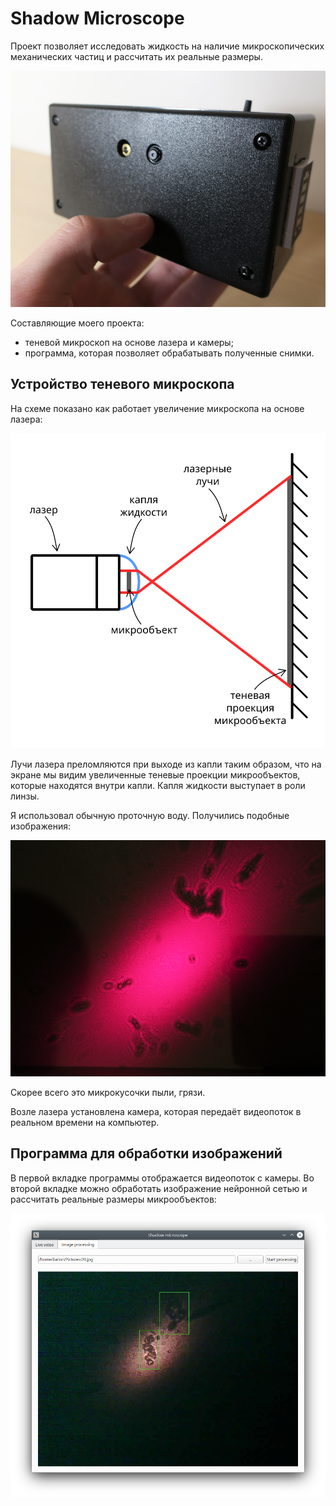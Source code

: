 # Shadow Microscope

Проект позволяет исследовать жидкость на наличие микроскопических механических частиц и рассчитать их реальные размеры.

<p align="center" height="600px">
	<img src="./readme-imgs/photo1.png"/>
</p>

Составляющие моего проекта:

- теневой микроскоп на основе лазера и камеры;
- программа, которая позволяет обрабатывать полученные снимки.

## Устройство теневого микроскопа

На схеме показано как работает увеличение микроскопа на основе лазера:

<p align="center" height="600px">
	<img src="./readme-imgs/schema.png"/>
</p>

Лучи лазера преломляются при выходе из капли таким образом, что на экране мы видим увеличенные теневые проекции микрообъектов, которые находятся внутри капли. Капля жидкости выступает в роли линзы.

Я использовал обычную проточную воду. Получились подобные изображения:

<p align="center" height="600px">
	<img src="./readme-imgs/photo2.png"/>
</p>

Скорее всего это микрокусочки пыли, грязи.

Возле лазера установлена камера, которая передаёт видеопоток в реальном времени на компьютер.

## Программа для обработки изображений

В первой вкладке программы отображается видеопоток с камеры. Во второй вкладке можно обработать изображение нейронной сетью и рассчитать реальные размеры микрообъектов:

<p align="center" height="600px">
	<img src="./readme-imgs/screenshot.png"/>
</p>